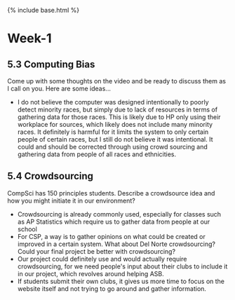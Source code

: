 {% include base.html %}

# Week-1

## 5.3 Computing Bias
Come up with some thoughts on the video and be ready to discuss them as I call on you. Here are some ideas...
- I do not believe the computer was designed intentionally to poorly detect minority races, but simply due to lack of resources in terms of gathering data for those races. This is likely due to HP only using their workplace for sources, which likely does not include many minority races. It definitely is harmful for it limits the system to only certain people of certain races, but I still do not believe it was intentional. It could and should be corrected through using crowd sourcing and gathering data from people of all races and ethnicities.

## 5.4 Crowdsourcing
CompSci has 150 principles students. Describe a crowdsource idea and how you might initiate it in our environment?
- Crowdsourcing is already commonly used, especially for classes such as AP Statistics which require us to gather data from people at our school
- For CSP, a way is to gather opinions on what could be created or improved in a certain system.
What about Del Norte crowdsourcing? Could your final project be better with crowdsourcing?
- Our project could definitely use and would actually require crowdsourcing, for we need people's input about their clubs to include it in our project, which revolves around helping ASB. 
- If students submit their own clubs, it gives us more time to focus on the website itself and not trying to go around and gather information.
